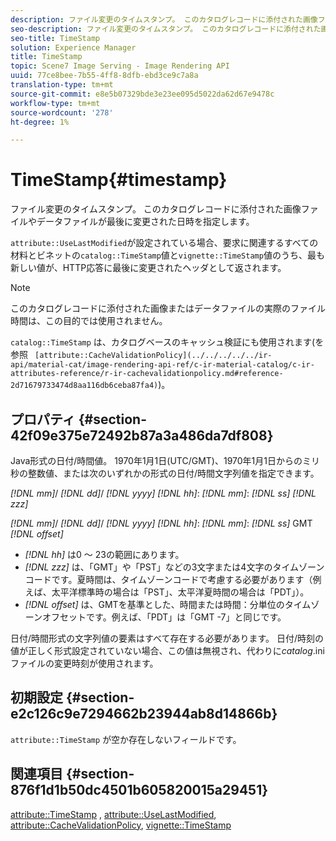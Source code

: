 ```yaml
---
description: ファイル変更のタイムスタンプ。 このカタログレコードに添付された画像ファイルやデータファイルが最後に変更された日時を指定します。
seo-description: ファイル変更のタイムスタンプ。 このカタログレコードに添付された画像ファイルやデータファイルが最後に変更された日時を指定します。
seo-title: TimeStamp
solution: Experience Manager
title: TimeStamp
topic: Scene7 Image Serving - Image Rendering API
uuid: 77ce8bee-7b55-4ff8-8dfb-ebd3ce9c7a8a
translation-type: tm+mt
source-git-commit: e8e5b07329bde3e23ee095d5022da62d67e9478c
workflow-type: tm+mt
source-wordcount: '278'
ht-degree: 1%

---
```



# TimeStamp{#timestamp}

ファイル変更のタイムスタンプ。 このカタログレコードに添付された画像ファイルやデータファイルが最後に変更された日時を指定します。

`attribute::UseLastModified`が設定されている場合、要求に関連するすべての材料とビネットの`catalog::TimeStamp`値と`vignette::TimeStamp`値のうち、最も新しい値が、HTTP応答に最後に変更されたヘッダとして返されます。

>[!NOTE]
>
>このカタログレコードに添付された画像またはデータファイルの実際のファイル時間は、この目的では使用されません。

`catalog::TimeStamp` は、カタログベースのキャッシュ検証にも使用されます(を参照 ` [attribute::CacheValidationPolicy](../../../../../ir-api/material-cat/image-rendering-api-ref/c-ir-material-catalog/c-ir-attributes-reference/r-ir-cachevalidationpolicy.md#reference-2d71679733474d8aa116db6ceba87fa4)`)。

## プロパティ {#section-42f09e375e72492b87a3a486da7df808}

Java形式の日付/時間値。 1970年1月1日(UTC/GMT)、1970年1月1日からのミリ秒の整数値、または次のいずれかの形式の日付/時間文字列値を指定できます。

*[!DNL mm]*/  *[!DNL dd]*/  *[!DNL yyyy]* *[!DNL hh]*: *[!DNL mm]*:  *[!DNL ss]* *[!DNL zzz]*

*[!DNL mm]*/  *[!DNL dd]*/  *[!DNL yyyy]* *[!DNL hh]*: *[!DNL mm]*: *[!DNL ss]* GMT  *[!DNL offset]*

* *[!DNL hh]* は0 ～ 23の範囲にあります。
* *[!DNL zzz]* は、「GMT」や「PST」などの3文字または4文字のタイムゾーンコードです。夏時間は、タイムゾーンコードで考慮する必要があります（例えば、太平洋標準時の場合は「PST」、太平洋夏時間の場合は「PDT」）。
* *[!DNL offset]* は、GMTを基準とした、時間または時間：分単位のタイムゾーンオフセットです。例えば、「PDT」は「GMT -7」と同じです。

日付/時間形式の文字列値の要素はすべて存在する必要があります。 日付/時刻の値が正しく形式設定されていない場合、この値は無視され、代わりに&#x200B;*catalog*.iniファイルの変更時刻が使用されます。

## 初期設定 {#section-e2c126c9e7294662b23944ab8d14866b}

`attribute::TimeStamp` が空か存在しないフィールドです。

## 関連項目 {#section-876f1d1b50dc4501b605820015a29451}

[attribute::TimeStamp](../../../../../ir-api/material-cat/image-rendering-api-ref/c-ir-material-catalog/c-ir-attributes-reference/r-ir-timestamp.md#reference-8373ad4ee03d4e4b9a8fc96cf42b3181) ,  [attribute::UseLastModified](../../../../../ir-api/material-cat/image-rendering-api-ref/c-ir-material-catalog/c-ir-attributes-reference/r-ir-uselastmodified.md#reference-d2ab628c9e004fedbd38324866dbca1d),  [attribute::CacheValidationPolicy](../../../../../ir-api/material-cat/image-rendering-api-ref/c-ir-material-catalog/c-ir-attributes-reference/r-ir-cachevalidationpolicy.md#reference-2d71679733474d8aa116db6ceba87fa4),  [vignette::TimeStamp](../../../../../ir-api/material-cat/image-rendering-api-ref/c-ir-material-catalog/c-ir-vignette-map-reference/r-ir-timestamp-vignette.md#reference-d57cdd40a6a645d199dbb1d56cc85bc1)
